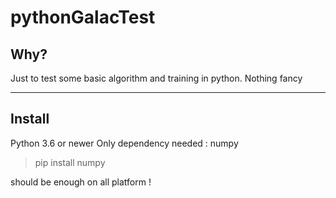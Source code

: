 # pythonGalacTest

## Why?
Just to test some basic algorithm and training in python.
Nothing fancy

----
## Install

Python 3.6 or newer 
Only dependency needed : numpy

> pip install numpy

should be enough on all platform !
